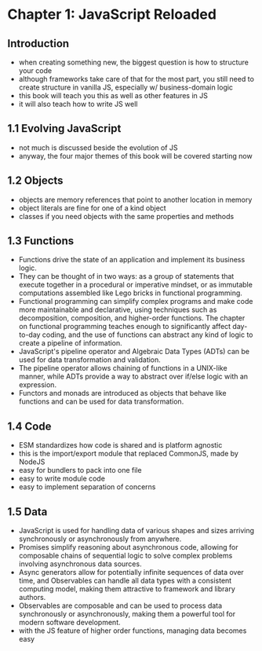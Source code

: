 # Chapter 1: JavaScript Reloaded

## Introduction

- when creating something new, the biggest question is how to structure your code
- although frameworks take care of that for the most part, you still need to create structure in vanilla JS, especially w/
  business-domain logic
- this book will teach you this as well as other features in JS
- it will also teach how to write JS well

## 1.1 Evolving JavaScript

- not much is discussed beside the evolution of JS
- anyway, the four major themes of this book will be covered starting now

## 1.2 Objects

- objects are memory references that point to another location in memory
- object literals are fine for one of a kind object
- classes if you need objects with the same properties and methods

## 1.3 Functions

- Functions drive the state of an application and implement its business logic.
- They can be thought of in two ways: as a group of statements that execute together in a procedural or imperative mindset, or as immutable computations assembled like Lego bricks in functional programming.
- Functional programming can simplify complex programs and make code more maintainable and declarative, using techniques such as decomposition, composition, and higher-order functions. The chapter on functional programming teaches enough to significantly affect day-to-day coding, and the use of functions can abstract any kind of logic to create a pipeline of information.
- JavaScript's pipeline operator and Algebraic Data Types (ADTs) can be used for data transformation and validation.
- The pipeline operator allows chaining of functions in a UNIX-like manner, while ADTs provide a way to abstract over if/else logic with an expression.
- Functors and monads are introduced as objects that behave like functions and can be used for data transformation.

## 1.4 Code

- ESM standardizes how code is shared and is platform agnostic
- this is the import/export module that replaced CommonJS, made by NodeJS
- easy for bundlers to pack into one file
- easy to write module code
- easy to implement separation of concerns

## 1.5 Data

- JavaScript is used for handling data of various shapes and sizes arriving synchronously or asynchronously from anywhere.
- Promises simplify reasoning about asynchronous code, allowing for composable chains of sequential logic to solve complex problems involving asynchronous data sources.
- Async generators allow for potentially infinite sequences of data over time, and Observables can handle all data types with a consistent computing model, making them attractive to framework and library authors.
- Observables are composable and can be used to process data synchronously or asynchronously, making them a powerful tool for modern software development.
- with the JS feature of higher order functions, managing data becomes easy
